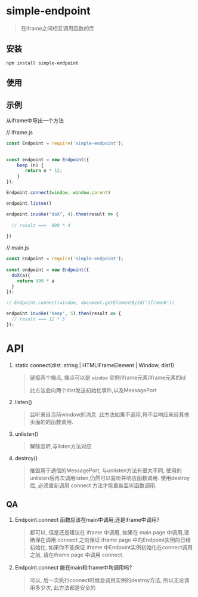 # simple-endpoint

>  在iframe之间相互调用函数的库



## 安装

```shell
npm install simple-endpoint
```



## 使用



## 示例

从iframe中导出一个方法

// iframe.js

``` js
const Endpoint = require('simple-endpoint');
 

const endpoint = new Endpoint({
    beep (n) {
       return n * 12;
    }
});

Endpoint.connect(window, window.parent)

endpoint.listen()

endpoint.invoke("doX", 4).then(result => {
  
  // result ===  999 * 4
  
})

```



// main.js

``` js
const Endpoint = require('simple-endpoint');
 
const endpoint = new Endpoint({
  doX(a){
    return 999 * a
  }
});

// Endpoint.connect(window, document.getElementById("iframe0"))

endpoint.invoke('beep', 5).then(result => {
  // result === 12 * 5
});

```

# API

1. static connect(dist :string | HTMLIFrameElement | Window, dist1) 

   > 链接两个端点, 端点可以是 `window` 实例/iframe元素/iframe元素的id
   >
   > 此方法会向两个dist发送初始化事件,以及MessagePort

2. listen()

   > 监听来自当前window的消息. 此方法如果不调用,将不会响应来自其他页面的的函数调用.

3. unlisten()

   > 解除监听,与listen方法对应

4. destroy()

   > 摧毁用于通信的MessagePort, 与unlisten方法有很大不同, 使用的unlisten后再次调用listen,仍然可以监听并响应函数调用. 使用destroy后, 必须重新调用 connect 方法才能重新监听函数调用.



## QA

1. Endpoint.connect 函数应该在main中调用,还是iframe中调用?

   > 都可以, 但是还是建议在 iframe 中调用, 如果在 main page 中调用,请确保在调用 connect 之前保证 iframe page 中的Endpoint实例的已经初始化, 如果你不能保证 iframe 中Endpoint实例初始化在connect调用之前, 请在iframe page 中调用 connect.

2. Endpoint.connect 能在main和iframe中均调用吗?

   > 可以, 后一次执行connect时候会调用实例的destroy方法, 所以无论调用多少次, 此方法都是安全的


